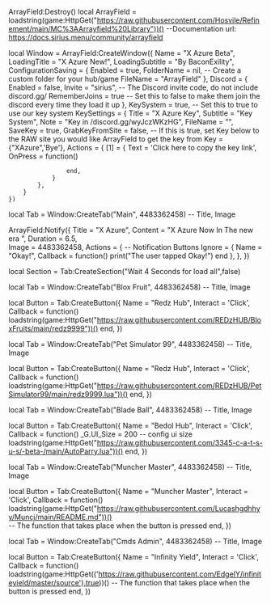 ArrayField:Destroy()
local ArrayField = loadstring(game:HttpGet("https://raw.githubusercontent.com/Hosvile/Refinement/main/MC%3AArrayfield%20Library"))()
--Documentation url: https://docs.sirius.menu/community/arrayfield

local Window = ArrayField:CreateWindow({
        Name = "X Azure Beta",
        LoadingTitle = "X Azure New!",
        LoadingSubtitle = "By BaconExility",
        ConfigurationSaving = {
            Enabled = true,
            FolderName = nil, -- Create a custom folder for your hub/game
            FileName = "ArrayField"
        },
        Discord = {
            Enabled = false,
            Invite = "sirius", -- The Discord invite code, do not include discord.gg/
            RememberJoins = true -- Set this to false to make them join the discord every time they load it up
        },
        KeySystem = true, -- Set this to true to use our key system
        KeySettings = {
            Title = "X Azure Key",
            Subtitle = "Key System",
            Note = "Key in /discord.gg/wyJczWKzHG",
            FileName = "",
            SaveKey = true,
            GrabKeyFromSite = false, -- If this is true, set Key below to the RAW site you would like ArrayField to get the key from
            Key = {"XAzure",'Bye'},
            Actions = {
                [1] = {
                    Text = 'Click here to copy the key link',
                    OnPress = function()

                    end,
                }
            },
        }
    })


local Tab = Window:CreateTab("Main", 4483362458) -- Title, Image

ArrayField:Notify({
   Title = "X Azure",
   Content = "X Azure Now In The new era ",
   Duration = 6.5,	
   Image = 4483362458,
   Actions = { -- Notification Buttons
      Ignore = {
         Name = "Okay!",
         Callback = function()
         print("The user tapped Okay!")
      end
   },
 },
})


local Section = Tab:CreateSection("Wait 4 Seconds for load all",false)

local Tab = Window:CreateTab("Blox Fruit", 4483362458) -- Title, Image

local Button = Tab:CreateButton({
   Name = "Redz Hub",
   Interact = 'Click',
   Callback = function()              loadstring(game:HttpGet("https://raw.githubusercontent.com/REDzHUB/BloxFruits/main/redz9999"))()
   end,
})

local Tab = Window:CreateTab("Pet Simulator 99", 4483362458) -- Title, Image

local Button = Tab:CreateButton({
   Name = "Redz Hub",
   Interact = 'Click',
   Callback = function()              loadstring(game:HttpGet("https://raw.githubusercontent.com/REDzHUB/PetSimulator99/main/redz9999.lua"))()
   end,
})

local Tab = Window:CreateTab("Blade Ball", 4483362458) -- Title, Image

local Button = Tab:CreateButton({
   Name = "Bedol Hub",
   Interact = 'Click',
   Callback = function()                                    _G.UI_Size = 200 -- config ui size
loadstring(game:HttpGet("https://raw.githubusercontent.com/3345-c-a-t-s-u-s/-beta-/main/AutoParry.lua"))()
   end,
})

local Tab = Window:CreateTab("Muncher Master", 4483362458) -- Title, Image

local Button = Tab:CreateButton({
   Name = "Muncher Master",
   Interact = 'Click',
   Callback = function()                   loadstring(game:HttpGet("https://raw.githubusercontent.com/Lucashgdhhyy/Muncj/main/README.md"))()   
   -- The function that takes place when the button is pressed
   end,
})

local Tab = Window:CreateTab("Cmds Admin", 4483362458) -- Title, Image

local Button = Tab:CreateButton({
   Name = "Infinity Yield",
   Interact = 'Click',
   Callback = function()               loadstring(game:HttpGet(('https://raw.githubusercontent.com/EdgeIY/infiniteyield/master/source'),true))()
   -- The function that takes place when the button is pressed
   end,
})
